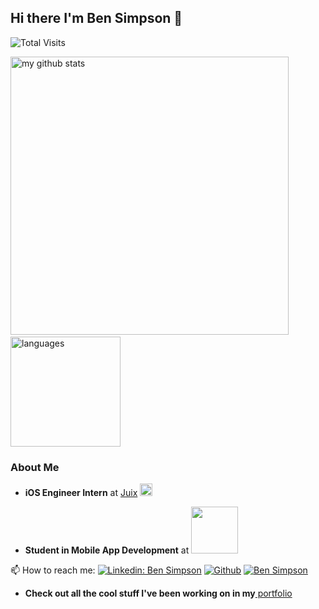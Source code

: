 ## Hi there I'm Ben Simpson 👋

![Total Visits](https://visitor-badge.glitch.me/badge?page_id=page.id)

<p align="left">
<img src="https://github-readme-stats.vercel.app/api?username=bsimps01&show_icons=true&title_color=fff&icon_color=ffbb00&text_color=9f9f9f&bg_color=151515" alt="my github stats" width="445"/>&nbsp;<img src="https://github-readme-stats.vercel.app/api/top-langs/?username=bsimps01&layout=compact&show_icons=true&title_color=fff&icon_color=fc8930&text_color=9f9f9f&bg_color=151515" alt="languages" height="176">
</p>

### About Me

- <p><b>iOS Engineer Intern</b> at <a href="https://apps.apple.com/us/app/juix/id1460541483">Juix</a> <a href="https://www.juix.com/"><img src="https://res-3.cloudinary.com/crunchbase-production/image/upload/c_lpad,h_256,w_256,f_auto,q_auto:eco/ypopms1hsjxqp40e6izg" width="20" /></a> <p>
  
- <p> <b>Student in Mobile App Development</b> at <img src="https://www.makeschool.com/assets/main/logos/makeschool-logo-blue-8c756700cd863890dc6425231799c7d734b1ef69cdf1b42c5f111dc3b3ed5c46.svg" width="75"/></p>

📫  How to reach me: 
[![Linkedin: Ben Simpson](https://img.shields.io/badge/-BenSimpson-blue?style=flat-square&logo=Linkedin&logoColor=white&link=https://www.linkedin.com/in/bs1mpson/)](https://www.linkedin.com/in/bs1mpson/)
<a href="https://github.com/bsimps01" target="_blank"><img alt="Github" src="https://img.shields.io/badge/GitHub-%2312100E.svg?&style=for-the-badge&logo=Github&logoColor=white"/></a>
[![Ben Simpson](https://img.shields.io/badge/gmail-D14836?&style=for-the-badge&logo=gmail&logoColor=white)](https://mail.google.com/mail/u/0/?tab=rm#inbox?compose=CllgCJfmrJhRkzbLbWnpWjhlPrCCDjzVdgXscVFcPKJmMcZnNjNNqBXPPFMrfKbnPZPLGpwLxwL)
- <b>Check out all the cool stuff I've been working on in my</b><a href="https://www.makeschool.com/portfolio/ben-simpson"> portfolio</a>

<!--
**bsimps01/bsimps01** is a ✨ _special_ ✨ repository because its `README.md` (this file) appears on your GitHub profile.

Here are some ideas to get you started:

- 🔭 I’m currently working on ...
- 🌱 I’m currently learning ...
- 👯 I’m looking to collaborate on ...
- 🤔 I’m looking for help with ...
- 💬 Ask me about ...
- 📫 How to reach me: ...
- 😄 Pronouns: ...
- ⚡ Fun fact: ...
-->
